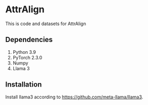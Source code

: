 # AttrAlign
This is code and datasets for AttrAlign

## Dependencies

1. Python 3.9
2. PyTorch 2.3.0
3. Numpy
4. Llama 3
## Installation

Install llama3 according to https://github.com/meta-llama/llama3. 


